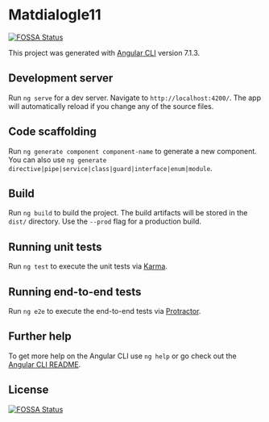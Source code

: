 # MatdialogIe11
[![FOSSA Status](https://app.fossa.com/api/projects/git%2Bgithub.com%2Folmero%2Fmatdialog-ie11.svg?type=shield)](https://app.fossa.com/projects/git%2Bgithub.com%2Folmero%2Fmatdialog-ie11?ref=badge_shield)


This project was generated with [Angular CLI](https://github.com/angular/angular-cli) version 7.1.3.

## Development server

Run `ng serve` for a dev server. Navigate to `http://localhost:4200/`. The app will automatically reload if you change any of the source files.

## Code scaffolding

Run `ng generate component component-name` to generate a new component. You can also use `ng generate directive|pipe|service|class|guard|interface|enum|module`.

## Build

Run `ng build` to build the project. The build artifacts will be stored in the `dist/` directory. Use the `--prod` flag for a production build.

## Running unit tests

Run `ng test` to execute the unit tests via [Karma](https://karma-runner.github.io).

## Running end-to-end tests

Run `ng e2e` to execute the end-to-end tests via [Protractor](http://www.protractortest.org/).

## Further help

To get more help on the Angular CLI use `ng help` or go check out the [Angular CLI README](https://github.com/angular/angular-cli/blob/master/README.md).


## License
[![FOSSA Status](https://app.fossa.com/api/projects/git%2Bgithub.com%2Folmero%2Fmatdialog-ie11.svg?type=large)](https://app.fossa.com/projects/git%2Bgithub.com%2Folmero%2Fmatdialog-ie11?ref=badge_large)